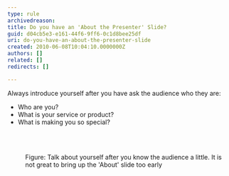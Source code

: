 ```yaml
---
type: rule
archivedreason: 
title: Do you have an 'About the Presenter' Slide?
guid: d04cb5e3-e161-44f6-9ff6-0c1d8bee25df
uri: do-you-have-an-about-the-presenter-slide
created: 2010-06-08T10:04:10.0000000Z
authors: []
related: []
redirects: []

---
```




  <p>Always introduce yourself after you have ask the audience who they are&#58;</p>
<ul>
    <li>Who are you?</li>
    <li>What is your service or product?</li>
    <li>What is making you so special?</li>
</ul>

<br><excerpt class='endintro'></excerpt><br>

  <dl>
    <dt><img alt="" class="ms-rteCustom-ImageArea" src="/Communication/RulesToBetterPowerpointPresentations/PublishingImages/aboutAdam.gif" /> </dt>
    <dd class="ms-rteCustom-FigureNormal">Figure&#58; Talk about yourself after you know the audience a little. It is not great to bring up the 'About' slide too early</dd>
</dl>



